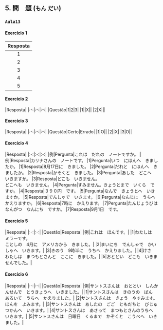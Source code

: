 ## 5. 問　題 (`もん` `だい`)

### `Aula13`

#### Exercício 1

|Resposta|
|:-:|
|1|São Pauloへ　いきます。|
|2|くるまで　いきます。|
|3|ひとりで　いきます。|
|4|どこへも　いきませんでした。|
|5|九月三日　です。|

#### Exercício 2

|Resposta|
|:-:|:-:|:-:|
|Questão|1|2|3|
|1||X||
|2|X|||

#### Exercício 3

|Resposta|
|:-:|:-:|:-:|
|Questão|Certo|Errado|
|1|O||
|2||X|
|3|O||

#### Exercício 4

|Resposta|
|:-:|:-:|:-:|
|例|Pergunta|これは　だれの　ノートですか。
|例|Resposta|カリナさんの　ノートです。
|1|Pergunta|いつ　にほんへ　きましたか。
|1|Resposta|8月17日に　きました。
|2|Pergunta|だれと　にほんへ　きましたか。
|2|Resposta|かそくと　きました。
|3|Pergunta|あした　どこへ　いきますか。
|3|Resposta|どこも　いきません。<br>どこへも　いきません。
|4|Pergunta|すみません。きょうとまで　いくら　ですか。
|4|Resposta|３９０円　です。
|5|Pergunta|なんで　きょうとへ　いきますか。
|5|Resposta|でんしゃで　いきます。
|6|Pergunta|なんじに　うちへ　かえりますか。
|6|Resposta|7時に　かえります。
|7|Pergunta|たんじょうびは　なんがつ　なんにち　ですか。
|7|Resposta|9月1日　です。

#### Exercício 5

|Resposta|
|:-:|:-:|
|Questão|Resposta|
|例|これは　ほんです。|
|1|わたしは　ミラーです。<br>ことしの　4月に　アメリカから　きました。|
|2|まいにち　でんしゃで　かいしゃへ　いきます。|
|3|きのう　9時半に　うちへ　かえりました。|
|4|けさ　わたしは　まつもとさんと　ここに　きました。|
|5|おととい　どこも　いきませんでした。|

#### Exercício 6

|Resposta|
|:-:|:-:|
|Questão|Resposta|
|例|サントスさんは　おととい　しんかんせんで　とうきょうへ　いきました。|
|1|サントスさんは　きのうの　ばん　あるいて　うちへ　かえりました。|
|2|サントスさんは　きょう　やすみます。ほんを　よみます。|
|3|サントスさんは　あしたの　ごご　ともだちと　びじゅつかんへ　いきます。|
|4|サントスさんは　あさって　まつもとさんのうちへ　いきます。|
|5|サントスさんは　日曜日　くるまで　かぞくと　こうべへ　いきました。|
